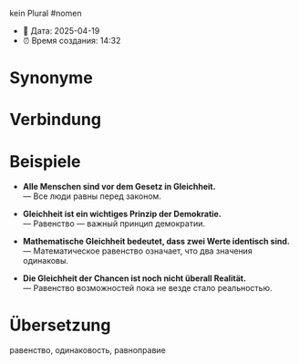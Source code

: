 kein Plural
#nomen
- 📍 Дата: 2025-04-19
- ⏰ Время создания: 14:32
# Synonyme

# Verbindung 

# Beispiele
- **Alle Menschen sind vor dem Gesetz in Gleichheit.**  
    — Все люди равны перед законом.
    
- **Gleichheit ist ein wichtiges Prinzip der Demokratie.**  
    — Равенство — важный принцип демократии.
    
- **Mathematische Gleichheit bedeutet, dass zwei Werte identisch sind.**  
    — Математическое равенство означает, что два значения одинаковы.
    
- **Die Gleichheit der Chancen ist noch nicht überall Realität.**  
    — Равенство возможностей пока не везде стало реальностью.
# Übersetzung
равенство, одинаковость, равноправие